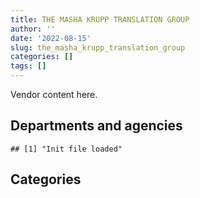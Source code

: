 ```yaml
---
title: THE MASHA KRUPP TRANSLATION GROUP
author: ''
date: '2022-08-15'
slug: the_masha_krupp_translation_group
categories: []
tags: []
---
```


<script src="/rmarkdown-libs/htmlwidgets/htmlwidgets.js"></script>
<link href="/rmarkdown-libs/datatables-css/datatables-crosstalk.css" rel="stylesheet" />
<script src="/rmarkdown-libs/datatables-binding/datatables.js"></script>
<script src="/rmarkdown-libs/jquery/jquery-3.6.0.min.js"></script>
<link href="/rmarkdown-libs/dt-core-bootstrap/css/dataTables.bootstrap.min.css" rel="stylesheet" />
<link href="/rmarkdown-libs/dt-core-bootstrap/css/dataTables.bootstrap.extra.css" rel="stylesheet" />
<script src="/rmarkdown-libs/dt-core-bootstrap/js/jquery.dataTables.min.js"></script>
<script src="/rmarkdown-libs/dt-core-bootstrap/js/dataTables.bootstrap.min.js"></script>
<link href="/rmarkdown-libs/crosstalk/css/crosstalk.min.css" rel="stylesheet" />
<script src="/rmarkdown-libs/crosstalk/js/crosstalk.min.js"></script>
<script src="/rmarkdown-libs/htmlwidgets/htmlwidgets.js"></script>
<link href="/rmarkdown-libs/datatables-css/datatables-crosstalk.css" rel="stylesheet" />
<script src="/rmarkdown-libs/datatables-binding/datatables.js"></script>
<script src="/rmarkdown-libs/jquery/jquery-3.6.0.min.js"></script>
<link href="/rmarkdown-libs/dt-core-bootstrap/css/dataTables.bootstrap.min.css" rel="stylesheet" />
<link href="/rmarkdown-libs/dt-core-bootstrap/css/dataTables.bootstrap.extra.css" rel="stylesheet" />
<script src="/rmarkdown-libs/dt-core-bootstrap/js/jquery.dataTables.min.js"></script>
<script src="/rmarkdown-libs/dt-core-bootstrap/js/dataTables.bootstrap.min.js"></script>
<link href="/rmarkdown-libs/crosstalk/css/crosstalk.min.css" rel="stylesheet" />
<script src="/rmarkdown-libs/crosstalk/js/crosstalk.min.js"></script>

Vendor content here.

## Departments and agencies

    ## [1] "Init file loaded"

<div id="htmlwidget-1" style="width:100%;height:auto;" class="datatables html-widget"></div>
<script type="application/json" data-for="htmlwidget-1">{"x":{"style":"bootstrap","filter":"none","vertical":false,"data":[["<a href=\"/departments/atssc-scdata/\">Administrative Tribunals Support Service of Canada | Service canadien d'appui aux tribunaux administratifs<\/a>","<a href=\"/departments/cas-satj/\">Courts Administration Service | Service administratif des tribunaux judiciaires<\/a>","<a href=\"/departments/cbsa-asfc/\">Canada Border Services Agency | Agence des services frontaliers du Canada<\/a>","<a href=\"/departments/cfia-acia/\">Canadian Food Inspection Agency | Agence canadienne d'inspection des aliments<\/a>","<a href=\"/departments/cra-arc/\">Canada Revenue Agency | Agence du revenu du Canada<\/a>","<a href=\"/departments/csc-scc/\">Correctional Service of Canada | Service correctionnel du Canada<\/a>","<a href=\"/departments/dfo-mpo/\">Fisheries and Oceans Canada | Pêches et Océans Canada<\/a>","<a href=\"/departments/dnd-mdn/\">National Defence | Défense nationale<\/a>","<a href=\"/departments/fin/\">Department of Finance Canada | Ministère des Finances Canada<\/a>","<a href=\"/departments/nrcan-rncan/\">Natural Resources Canada | Ressources naturelles Canada<\/a>","<a href=\"/departments/oag-bvg/\">Office of the Auditor General of Canada | Bureau du vérificateur général du Canada<\/a>","<a href=\"/departments/pco-bcp/\">Privy Council Office | Bureau du Conseil privé<\/a>","<a href=\"/departments/ps-sp/\">Public Safety Canada | Sécurité publique Canada<\/a>","<a href=\"/departments/pwgsc-tpsgc/\">Public Services and Procurement Canada | Services publics et Approvisionnement Canada<\/a>","<a href=\"/departments/statcan/\">Statistics Canada | Statistique Canada<\/a>","<a href=\"/departments/tbs-sct/\">Treasury Board of Canada Secretariat | Secrétariat du Conseil du Trésor du Canada<\/a>","<a href=\"/departments/tc/\">Transport Canada | Transports Canada<\/a>","<a href=\"/departments/wd-deo/\">Western Economic Diversification Canada | Diversification de l'économie de l'Ouest Canada<\/a>"],["$  306,548.12","$1,200,000.00",null,"$   84,517.81","$   12,354.72","$  979,573.73","$   24,973.00",null,"$  683,599.10","$        0.00","$        0.00",null,"$  415,604.05","$  543,399.63",null,"$1,362,079.17","$   18,228.92",null],["$  634,248.12",null,null,null,null,"$  846,075.56",null,null,"$  683,599.10","$   10,328.20","$        0.00","$   22,679.10","$  498,466.38","$2,540,557.07",null,"$1,362,079.17","$   43,198.67","$    7,720.59"],["$  307,387.98",null,"$   28,805.75",null,"$   10,874.63","$  947,216.73",null,"$   12,712.50","$  685,471.98",null,null,null,"$  345,726.10","$2,889,705.42","$  971,800.00","$1,365,810.90","$   87,126.48","$   25,091.91"],[null,null,"$  236,365.46",null,"$   39,692.41",null,null,null,"$  170,431.56",null,null,null,"$    6,097.09","$1,666,403.87",null,"$1,362,079.17","$   55,151.64",null]],"container":"<table class=\"table table-striped table-hover row-border order-column display\">\n  <thead>\n    <tr>\n      <th>Department<\/th>\n      <th>2017-2018<\/th>\n      <th>2018-2019<\/th>\n      <th>2019-2020<\/th>\n      <th>2020-2021<\/th>\n    <\/tr>\n  <\/thead>\n<\/table>","options":{"order":[[4,"desc"]],"pageLength":10,"autoWidth":true,"columnDefs":[],"orderClasses":false}},"evals":[],"jsHooks":[]}</script>

## Categories

<div id="htmlwidget-2" style="width:100%;height:auto;" class="datatables html-widget"></div>
<script type="application/json" data-for="htmlwidget-2">{"x":{"style":"bootstrap","filter":"none","vertical":false,"data":[["<a href=\"/categories/2_professional_services/\">2_professional_services<\/a>","<a href=\"/categories/6_industrial_products_and_services/\">6_industrial_products_and_services<\/a>","<a href=\"/categories/8_security_and_protection/\">8_security_and_protection<\/a>"],["$5,630,878.26",null,null],["$6,637,249.70","$   11,702.28",null],["$7,648,924.63",null,"$   28,805.75"],["$3,345,055.74",null,"$  191,165.46"]],"container":"<table class=\"table table-striped table-hover row-border order-column display\">\n  <thead>\n    <tr>\n      <th>Category<\/th>\n      <th>2017-2018<\/th>\n      <th>2018-2019<\/th>\n      <th>2019-2020<\/th>\n      <th>2020-2021<\/th>\n    <\/tr>\n  <\/thead>\n<\/table>","options":{"order":[[4,"desc"]],"pageLength":20,"autoWidth":true,"columnDefs":[],"orderClasses":false,"lengthMenu":[10,20,25,50,100]}},"evals":[],"jsHooks":[]}</script>
